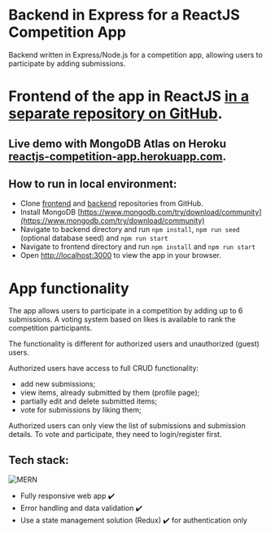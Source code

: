 # Backend in Express for a ReactJS Competition App

Backend written in Express/Node.js for a competition app, allowing users to participate by adding submissions.

# Frontend of the app in ReactJS [in a separate repository on GitHub](https://github.com/misha-l/competition-app).

## Live demo with MongoDB Atlas on Heroku [reactjs-competition-app.herokuapp.com](https://reactjs-competition-app.herokuapp.com/).

## How to run in local environment:
* Clone [frontend](https://github.com/misha-l/competition-app) and [backend](https://github.com/misha-l/softuni-react-project-server) repositories from GitHub.
* Install MongoDB [https://www.mongodb.com/try/download/community](https://www.mongodb.com/try/download/community)
* Navigate to backend directory and run `npm install`, `npm run seed` (optional database seed) and `npm run start`
* Navigate to frontend directory and run `npm install` and `npm run start`
* Open [http://localhost:3000](http://localhost:3000) to view the app in your browser.

# App functionality

The app allows users to participate in a competition by adding up to 6 submissions. 
A voting system based on likes is available to rank the competition participants.

The functionality is different for authorized users and unauthorized (guest) users.

Authorized users have access to full CRUD functionality:
* add new submissions;
* view items, already submitted by them (profile page);
* partially edit and delete submitted items;
* vote for submissions by liking them;

Authorized users can only view the list of submissions and submission details.
To vote and participate, they need to login/register first.

## Tech stack:
![MERN](https://upload.wikimedia.org/wikipedia/commons/thumb/9/94/MERN-logo.png/320px-MERN-logo.png "Mongo DB, Express JS, React JS, Node JS")

* Fully responsive web app :heavy_check_mark:
* Error handling and data validation :heavy_check_mark:
* Use a state management solution (Redux) :heavy_check_mark: for authentication only